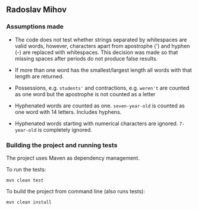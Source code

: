 ## Radoslav Mihov

### Assumptions made

- The code does not test whether strings separated by whitespaces are valid words, however,
  characters apart from apostrophe (') and hyphen (-) are replaced with whitespaces. This 
  decision was made so that missing spaces after periods do not produce false results.
 
- If more than one word has the smallest/largest length all words with that length are returned.
 
- Possessions, e.g. `students'` and contractions, e.g. `weren't` are counted as one word
  but the apostrophe is not counted as a letter
  
- Hyphenated words are counted as one. `seven-year-old` is counted as one word with 14 letters.
  Includes hyphens.
  
- Hyphenated words starting with numerical characters are ignored. `7-year-old` is completely ignored.


### Building the project and running tests

The project uses Maven as dependency management.

To run the tests:

```shell
mvn clean test
```

To build the project from command line (also runs tests):

```shell
mvn clean install
```
